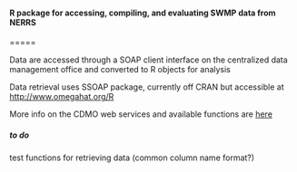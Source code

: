 <H4>R package for accessing, compiling, and evaluating SWMP data from NERRS</H4>
=====

Data are accessed through a SOAP client interface on the centralized data management office and converted to R objects for analysis

Data retrieval uses SSOAP package, currently off CRAN but accessible at <a href="http://www.omegahat.org/R">http://www.omegahat.org/R</a>

More info on the CDMO web services and available functions are <a href="http://cdmo.baruch.sc.edu/webservices.cfm">here</a>

<H5>to do</H5>

test functions for retrieving data (common column name format?)
